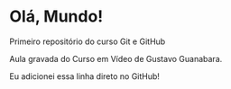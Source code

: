 # Olá, Mundo!
 Primeiro repositório do curso Git e GitHub

Aula gravada do Curso em Vídeo de Gustavo Guanabara.

Eu adicionei essa linha direto no GitHub!
